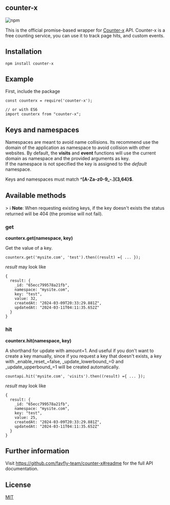 ## counter-x

![npm](https://img.shields.io/npm/v/countapi-js)

This is the official promise-based wrapper for [Counter-x](https://counter-x-api.vercel.app/) API. Counter-x is a free counting service, you can use it to track page hits, and custom events.

## Installation

```plaintext
npm install counter-x
```

## Example

First, include the package

```plaintext
const counterx = require('counter-x');

// or with ES6
import counterx from "counter-x";
```

## Keys and namespaces

Namespaces are meant to avoid name collisions. Its recommend use the domain of the application as namespace to avoid collision with other websites. By default, the **visits** and **event** functions will use the current domain as namespace and the provided arguments as key.  
If the namespace is not specified the key is assigned to the _default_ namespace.

Keys and namespaces must match **^\[A-Za-z0-9\_-.\]{3,64}$**.

## Available methods

&gt; ℹ️ **Note**: When requesting existing keys, if the key doesn't exists the status returned will be 404 (the promise will not fail).

### get

**counterx.get(namespace, key)**

Get the value of a key.

```plaintext
counterx.get('mysite.com', 'test').then((result) ={ ... });
```

_result_ may look like

```plaintext
{
  result: {
    _id: "65ecc799578a21fb",
    namespace: "mysite.com",
    key: "test",
    value: 32,
    createdAt: "2024-03-09T20:33:29.881Z",
    updatedAt: "2024-03-11T04:11:35.652Z"
  }
}
```

### hit

**counterx.hit(namespace, key)**

A shorthand for update with amount=1. And useful if you don't want to create a key manually, since if you request a key that doesn't exists, a key with \_enable_reset\_=false, \_update_lowerbound\_=0 and \_update_upperbound\_=1 will be created automatically.

```plaintext
countapi.hit('mysite.com', 'visits').then((result) ={ ... });
```

_result_ may look like

```plaintext
{
  result: {
    _id: "65ecc799578a21fb",
    namespace: "mysite.com",
    key: "test",
    value: 25,
    createdAt: "2024-03-09T20:33:29.881Z",
    updatedAt: "2024-03-11T04:11:35.652Z"
  }
}
```

## Further information

Visit https://github.com/favfly-team/counter-x#readme for the full API documentation.

## License

[MIT](LICENSE)
